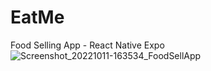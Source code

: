 # EatMe
Food Selling App - React Native Expo
![Screenshot_20221011-163534_FoodSellApp](https://user-images.githubusercontent.com/95769028/195139278-4fc127ac-eb9c-47fc-865c-6dfcb68fa2c0.jpg)
